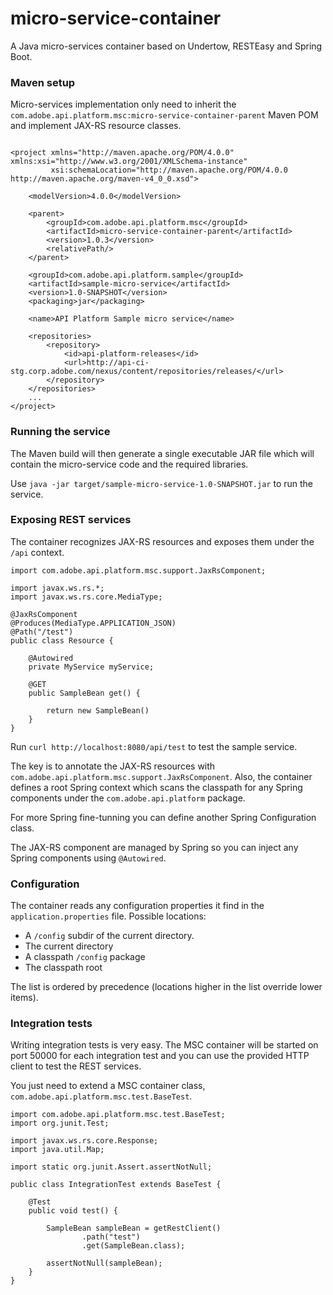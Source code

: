 micro-service-container
=======================
A Java micro-services container based on Undertow, RESTEasy and Spring Boot.

### Maven setup

Micro-services implementation only need to inherit the `com.adobe.api.platform.msc:micro-service-container-parent` Maven POM and implement JAX-RS resource classes.

```

<project xmlns="http://maven.apache.org/POM/4.0.0" xmlns:xsi="http://www.w3.org/2001/XMLSchema-instance"
         xsi:schemaLocation="http://maven.apache.org/POM/4.0.0 http://maven.apache.org/maven-v4_0_0.xsd">

    <modelVersion>4.0.0</modelVersion>

    <parent>
        <groupId>com.adobe.api.platform.msc</groupId>
        <artifactId>micro-service-container-parent</artifactId>
        <version>1.0.3</version>
        <relativePath/>
    </parent>

    <groupId>com.adobe.api.platform.sample</groupId>
    <artifactId>sample-micro-service</artifactId>
    <version>1.0-SNAPSHOT</version>
    <packaging>jar</packaging>

    <name>API Platform Sample micro service</name>

    <repositories>
        <repository>
            <id>api-platform-releases</id>
            <url>http://api-ci-stg.corp.adobe.com/nexus/content/repositories/releases/</url>
        </repository>
    </repositories>
    ...
</project>
```
### Running the service

The Maven build will then generate a single executable JAR file which will contain the micro-service code and the required libraries.

Use `java -jar target/sample-micro-service-1.0-SNAPSHOT.jar` to run the service.

### Exposing REST services

The container recognizes JAX-RS resources and exposes them under the `/api` context.

```
import com.adobe.api.platform.msc.support.JaxRsComponent;

import javax.ws.rs.*;
import javax.ws.rs.core.MediaType;

@JaxRsComponent
@Produces(MediaType.APPLICATION_JSON)
@Path("/test")
public class Resource {

    @Autowired
    private MyService myService;

    @GET
    public SampleBean get() {

        return new SampleBean()
    }
}
```

Run `curl http://localhost:8080/api/test` to test the sample service.

The key is to annotate the JAX-RS resources with `com.adobe.api.platform.msc.support.JaxRsComponent`.
Also, the container defines a root Spring context which scans the classpath for any Spring components under the `com.adobe.api.platform` package.

For more Spring fine-tunning you can define another Spring Configuration class.

The JAX-RS component are managed by Spring so you can inject any Spring components using `@Autowired`.

### Configuration

The container reads any configuration properties it find in the `application.properties` file. Possible locations:
- A `/config` subdir of the current directory.
- The current directory
- A classpath `/config` package
- The classpath root 

The list is ordered by precedence (locations higher in the list override lower items).

### Integration tests

Writing integration tests is very easy. The MSC container will be started on port 50000 for each integration test and you can use the provided HTTP client to test the REST services.

You just need to extend a MSC container class, `com.adobe.api.platform.msc.test.BaseTest`.

```
import com.adobe.api.platform.msc.test.BaseTest;
import org.junit.Test;

import javax.ws.rs.core.Response;
import java.util.Map;

import static org.junit.Assert.assertNotNull;

public class IntegrationTest extends BaseTest {

    @Test
    public void test() {

        SampleBean sampleBean = getRestClient()
                .path("test")
                .get(SampleBean.class);

        assertNotNull(sampleBean);
    }
}
```




